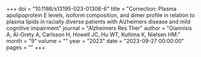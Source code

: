 +++
doi = "10.1186/s13195-023-01306-6"
title = "Correction: Plasma apolipoprotein E levels, isoform composition, and dimer profile in relation to plasma lipids in racially diverse patients with Alzheimers disease and mild cognitive impairment"
journal = "Alzheimers Res Ther"
author = "Giannisis A, Al-Grety A, Carlsson H, Howell JC, Hu WT, Kultima K, Nielsen HM."
month = "9"
volume = ""
year = "2023"
date = "2023-09-27 00:00:00"
pages = ""
+++

